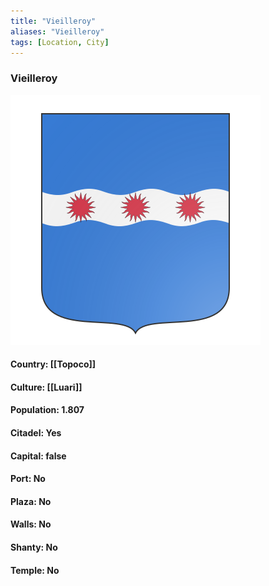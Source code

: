 ```yaml
---
title: "Vieilleroy"
aliases: "Vieilleroy"
tags: [Location, City]
---
```

### Vieilleroy
![](attachment/fe52b2abc0a375e094498c55be9cc6b9.svg)

#### Country: [[Topoco]]

#### Culture: [[Luari]]

#### Population: 1.807

#### Citadel: Yes

#### Capital: false

#### Port: No

#### Plaza: No

#### Walls: No

#### Shanty: No

#### Temple: No

